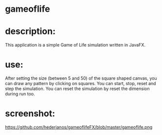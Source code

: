 # gameoflife

# description:

This application is a simple Game of Life simulation written in JavaFX.

# use:

After setting the size (between 5 and 50) of the square shaped canvas, you can draw any pattern by clicking on squares.
You can start, stop, reset and step the simulation. You can reset the simulation by reset the dimension during run too.

# screenshot:

https://github.com/hederjanos/gameoflifeFX/blob/master/gameoflife.png
